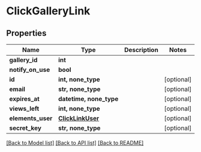# ClickGalleryLink


## Properties

Name | Type | Description | Notes
------------ | ------------- | ------------- | -------------
**gallery_id** | **int** |  | 
**notify_on_use** | **bool** |  | 
**id** | **int, none_type** |  | [optional] 
**email** | **str, none_type** |  | [optional] 
**expires_at** | **datetime, none_type** |  | [optional] 
**views_left** | **int, none_type** |  | [optional] 
**elements_user** | [**ClickLinkUser**](ClickLinkUser.md) |  | [optional] 
**secret_key** | **str, none_type** |  | [optional] 

[[Back to Model list]](../#documentation-for-models) [[Back to API list]](../#documentation-for-api-endpoints) [[Back to README]](../)


